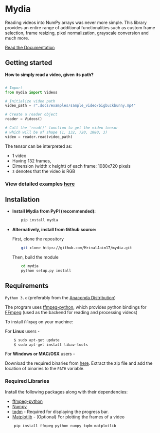 # Mydia

Reading videos into NumPy arrays was never more simple. This library provides 
an entire range of additional functionalities such as custom frame selection, 
frame resizing, pixel normalization, grayscale conversion and much more.

[Read the Documentation](https://mrinaljain17.github.io/mydia/html/index.html)

## Getting started

**How to simply read a video, given its path?**

```python

# Import
from mydia import Videos

# Initialize video path
video_path = r".docs/examples/sample_video/bigbuckbunny.mp4"

# Create a reader object
reader = Videos()

# Call the 'read()' function to get the video tensor
# which will be of shape (1, 132, 720, 1080, 3)
video = reader.read(video_path)

```

The tensor can be interpreted as:

- 1 video
- Having 132 frames, 
- Dimension (width x height) of each frame: 1080x720 pixels
- `3` denotes that the video is RGB

### View detailed examples [here](https://mrinaljain17.github.io/mydia/html/auto_examples/index.html)

## Installation

- **Install Mydia from PyPI (recommended):**

    ```bash
        pip install mydia
    ```

- **Alternatively, install from Github source:**

  First, clone the repository

    ```bash
        git clone https://github.com/MrinalJain17/mydia.git
    ```

  Then, build the module

    ```bash
        cd mydia
        python setup.py install
    ```

## Requirements

`Python 3.x` (preferably from the [Anaconda Distribution](https://www.anaconda.com/download/))

The program uses [ffmpeg-python](https://github.com/kkroening/ffmpeg-python), which provides
python bindings for [FFmpeg](https://www.ffmpeg.org/) (used as the backend for reading and 
processing videos)

To install `FFmpeg` on your machine:

For **Linux** users - 

```bash
    $ sudo apt-get update
    $ sudo apt-get install libav-tools
```

For **Windows or MAC/OSX** users - 

Download the required binaries from [here](https://www.ffmpeg.org/download.html). 
Extract the zip file and add the location of binaries to the `PATH` variable.

### Required Libraries

Install the following packages along with their dependencies:

- [ffmpeg-python](https://github.com/kkroening/ffmpeg-python)
- [Numpy](http://www.numpy.org/)
- [tqdm](https://pypi.python.org/pypi/tqdm#installation) - Required for displaying the 
  progress bar.
- [Matplotlib](https://matplotlib.org/) - (Optional) For plotting the frames of a video

```bash
    pip install ffmpeg-python numpy tqdm matplotlib
```
